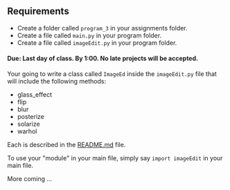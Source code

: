 ## Requirements

- Create a folder called `program_3` in your assignments folder.
- Create a file called `main.py` in your program folder.
- Create a file called `imageEdit.py` in your program folder.

#### Due: Last day of class. By 1:00. No late projects will be accepted.

Your going to write a class called `ImageEd` inside the `imageEdit.py` file that will include the following methods:
- glass_effect
- flip
- blur
- posterize
- solarize
- warhol

Each is described in the [README.md](./README.md) file. 

To use your "module" in your main file, simply say `import imageEdit` in your main file. 

More coming ...
